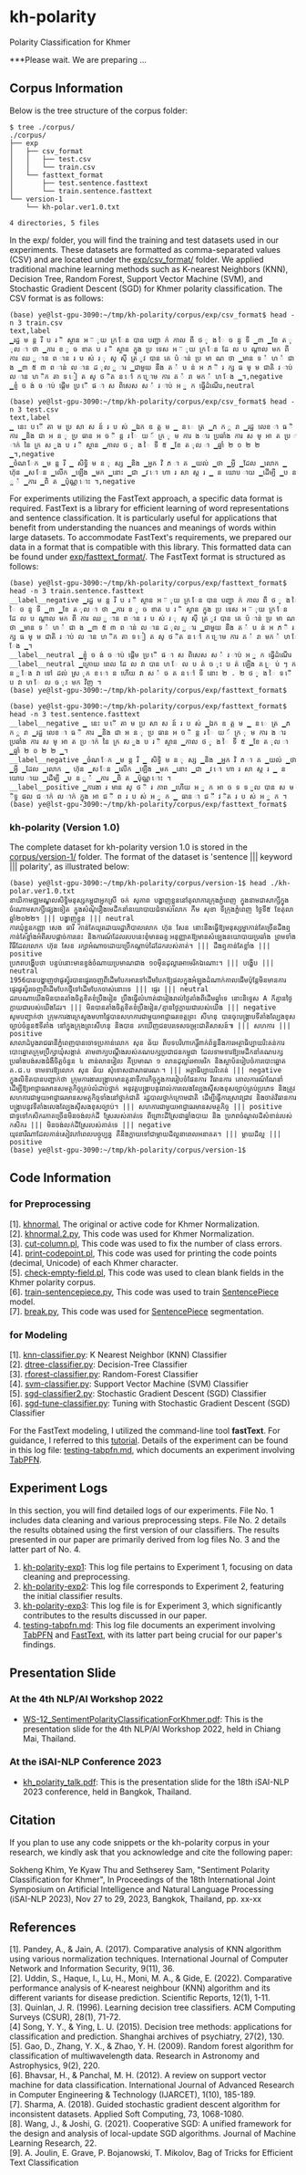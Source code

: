 # kh-polarity
Polarity Classification for Khmer

***Please wait. We are preparing ...  

## Corpus Information

Below is the tree structure of the corpus folder:  

```
$ tree ./corpus/
./corpus/
├── exp
│   ├── csv_format
│   │   ├── test.csv
│   │   └── train.csv
│   └── fasttext_format
│       ├── test.sentence.fasttext
│       └── train.sentence.fasttext
└── version-1
    └── kh-polar.ver1.0.txt

4 directories, 5 files
```

In the exp/ folder, you will find the training and test datasets used in our experiments. These datasets are formatted as comma-separated values (CSV) and are located under the [exp/csv_format/](https://github.com/ye-kyaw-thu/kh-polarity/tree/main/corpus/exp/csv_format) folder. We applied traditional machine learning methods such as K-nearest Neighbors (KNN), Decision Tree, Random Forest, Support Vector Machine (SVM), and Stochastic Gradient Descent (SGD) for Khmer polarity classification. The CSV format is as follows:   

```
(base) ye@lst-gpu-3090:~/tmp/kh-polarity/corpus/exp/csv_format$ head -n 3 train.csv
text,label
▁រដ្ឋ ម ន្ត រី ប រ ិ ស្ថាន អ ៊ ុយ ក្រ ែន បាន បញ្ជា ក់ កាល ពី ថ ្ ង ៃ ច ន្ទ ទី ▁៣ ▁ខែ ត ុល ា ថា ▁ការ ខ ូ ច ខាត ប រ ិ ស្ថាន ក្នុង ប្រ ទេស អ ៊ ុយ ក្រ ែន ដែ ល ប ណ្តាល មក ពី ការ ឈ ្ល ាន ព ាន រ ប ស់ រ ុ ស្ ស៊ី ត្រ ូវ បាន គេ ប៉ ាន់ ប្រ មា ណ ថា ▁មាន ទ ំ ហ ំ ជា ង ▁៣ ៥ ៣ ព ាន់ ល ាន ដ ុល ្ល ារ ▁ជាមួយ នឹង ត ំ ប ន់ អ ភ ិ រ ក្ស ធ ម្ ម ជាតិ រ ាប់ ល ាន ហ ិក តា ទ ៀ ត ស្ ថ ិត ន ៅ ក ្រោម ការ គ ំ រា មក ំ ហ ែង ▁។,negative
▁ខ្ញុំ ច ង់ ច ាប់ ផ្តើម ប្រ ើ ផ ា ស ពិសេស ស ំ រ ាប់ អ ្ន ក ធ្វើដំណើរ,neutral
```

```
(base) ye@lst-gpu-3090:~/tmp/kh-polarity/corpus/exp/csv_format$ head -n 3 test.csv
text,label
▁ នេះ ប ើ តា ម ប្រ សា ស ន៍ រ ប ស់ ▁ឯក ឧ ត្ត ម ▁ ន េ ត្រ ▁ភ ក ្ត រា ▁រដ្ឋ លេខ ា ធ ិ ការ ▁និង ជា អ ន ុ ប្រ ធាន អ ច ិ ន្ត រ ៃ យ ៍ ក្រ ុ ម ការ ង ារ ប្រឆាំង ការ ស ម្ អា ត ប្រ ាក់ នៃ ក្រ ស ួង ប រ ិ ស្ថាន ▁កាល ថ ្ ង ៃ ទី ៥ ▁ខែ ត ុល ា ▁ឆ្នាំ ២ ០ ២ ២ ▁។,negative
▁ចំណ ែក ▁ម ន្ត រី ▁ សិទ្ធិ ម ន ុ ស្ស ▁និង ▁អ្នក វិ ភ ា គ ▁យល់ ▁ថា ▁អ្វី ▁ដែល ▁លោក ▁ ហ៊ុន ▁ស ែន ▁លើក ▁ឡើង ▁មក ▁នោះ ▁ជា ▁វ ោ ហា រ សា ស្ត រ ▁ ន យោប ាយ ▁ដើម្បី ▁ប ន ្ល ំ ▁ការ ▁ពិ ត ▁ប៉ុណ្ណ ោះ ។,negative
```

For experiments utilizing the FastText approach, a specific data format is required. FastText is a library for efficient learning of word representations and sentence classification. It is particularly useful for applications that benefit from understanding the nuances and meanings of words within large datasets. To accommodate FastText's requirements, we prepared our data in a format that is compatible with this library. This formatted data can be found under [exp/fasttext_format/](https://github.com/ye-kyaw-thu/kh-polarity/tree/main/corpus/exp/fasttext_format). The FastText format is structured as follows:  

```
(base) ye@lst-gpu-3090:~/tmp/kh-polarity/corpus/exp/fasttext_format$ head -n 3 train.sentence.fasttext
__label__negative ▁រដ្ឋ ម ន្ត រី ប រ ិ ស្ថាន អ ៊ ុយ ក្រ ែន បាន បញ្ជា ក់ កាល ពី ថ ្ ង ៃ ច ន្ទ ទី ▁៣ ▁ខែ ត ុល ា ថា ▁ការ ខ ូ ច ខាត ប រ ិ ស្ថាន ក្នុង ប្រ ទេស អ ៊ ុយ ក្រ ែន ដែ ល ប ណ្តាល មក ពី ការ ឈ ្ល ាន ព ាន រ ប ស់ រ ុ ស្ ស៊ី ត្រ ូវ បាន គេ ប៉ ាន់ ប្រ មា ណ ថា ▁មាន ទ ំ ហ ំ ជា ង ▁៣ ៥ ៣ ព ាន់ ល ាន ដ ុល ្ល ារ ▁ជាមួយ នឹង ត ំ ប ន់ អ ភ ិ រ ក្ស ធ ម្ ម ជាតិ រ ាប់ ល ាន ហ ិក តា ទ ៀ ត ស្ ថ ិត ន ៅ ក ្រោម ការ គ ំ រា មក ំ ហ ែង ▁។
__label__neutral ▁ខ្ញុំ ច ង់ ច ាប់ ផ្តើម ប្រ ើ ផ ា ស ពិសេស ស ំ រ ាប់ អ ្ន ក ធ្វើដំណើរ
__label__neutral ▁ក្រោយ ពេល ដែ ល វា បាន ហ ែ ល ប ត់ ច ុះ ប ត់ ឡើង គ ្រ ប់ ៗ ក ន ្ល ែង វា ទៅ ដល់ ស្រ ុក ខ ោ ន ហើយ វា ស ំ ច ត ន ៅ ទី នោះ ២ . ២ ថ ្ ង ៃ ទ ើ ប វា ហ ែ ល ច ុះ មក វិញ ។
(base) ye@lst-gpu-3090:~/tmp/kh-polarity/corpus/exp/fasttext_format$
```

```
(base) ye@lst-gpu-3090:~/tmp/kh-polarity/corpus/exp/fasttext_format$ head -n 3 test.sentence.fasttext
__label__negative ▁ នេះ ប ើ តា ម ប្រ សា ស ន៍ រ ប ស់ ▁ឯក ឧ ត្ត ម ▁ ន េ ត្រ ▁ភ ក ្ត រា ▁រដ្ឋ លេខ ា ធ ិ ការ ▁និង ជា អ ន ុ ប្រ ធាន អ ច ិ ន្ត រ ៃ យ ៍ ក្រ ុ ម ការ ង ារ ប្រឆាំង ការ ស ម្ អា ត ប្រ ាក់ នៃ ក្រ ស ួង ប រ ិ ស្ថាន ▁កាល ថ ្ ង ៃ ទី ៥ ▁ខែ ត ុល ា ▁ឆ្នាំ ២ ០ ២ ២ ▁។
__label__negative ▁ចំណ ែក ▁ម ន្ត រី ▁ សិទ្ធិ ម ន ុ ស្ស ▁និង ▁អ្នក វិ ភ ា គ ▁យល់ ▁ថា ▁អ្វី ▁ដែល ▁លោក ▁ ហ៊ុន ▁ស ែន ▁លើក ▁ឡើង ▁មក ▁នោះ ▁ជា ▁វ ោ ហា រ សា ស្ត រ ▁ ន យោប ាយ ▁ដើម្បី ▁ប ន ្ល ំ ▁ការ ▁ពិ ត ▁ប៉ុណ្ណ ោះ ។
__label__positive ▁ការងា រ មាន ស្ ថ ិ រ ភាព ▁ហើយ អ ្ន ក អា ច ទ ទ ួល បាន ស ម ិទ្ធ ផល ជ ាក់ ល ាក់ ក្នុង អា ជ ី ព រ ប ស់ អ ្ន ក ▁ ធាន ា ជ ី វ ិត រ ប ស់ អ ្ន ក ។
(base) ye@lst-gpu-3090:~/tmp/kh-polarity/corpus/exp/fasttext_format$
```

### kh-polarity (Version 1.0)

The complete dataset for kh-polarity version 1.0 is stored in the [corpus/version-1/](https://github.com/ye-kyaw-thu/kh-polarity/tree/main/corpus/version-1) folder. The format of the dataset is 'sentence ||| keyword ||| polarity', as illustrated below:    

```
(base) ye@lst-gpu-3090:~/tmp/kh-polarity/corpus/version-1$ head ./kh-polar.ver1.0.txt
នាយិកាមជ្ឈមណ្ឌលសិទ្ធិមនុស្សកម្ពុជាអ្នកស្រី ចក់ សុភាព បង្ហាញខ្លួននៅតុលាការក្រុងភ្នំពេញ ក្នុងនាមជាសាក្សីក្នុងចំណោមសាក្សីផ្សេងទៀត ក្នុងសំណុំរឿងមេដឹកនាំនយោបាយជំទាស់លោក កឹម សុខា ទីក្រុងភ្នំពេញ ថ្ងៃទី៥ ខែតុលា ឆ្នាំ២០២២។ ||| បង្ហាញខ្លួន ||| neutral
ការឃុំខ្លួនកញ្ញា សេង ធារី កាន់តែយូរដោយរដ្ឋាភិបាលលោក ហ៊ុន សែន នោះនឹងធ្វើឱ្យមនុស្សម្នាកាន់តែច្រើនដឹងឮកាន់តែខ្លាំងអំពីរបបផ្តាច់ការនេះ និងការណ៍ដែលរបបនេះពុំមានឆន្ទៈអនុញ្ញាតឱ្យមានសំឡេងនយោបាយប្រឆាំង ព្រមទាំងវិធីដែលលោក ហ៊ុន សែន រក្សាអំណាចដោយប្រើកណ្តាប់ដៃដែករបស់គាត់។ ||| ដឹងឮកាន់តែខ្លាំង ||| positive
ប្រភពបង្ហើបថា បន្ទប់នោះមានខ្ទង់ចំណាយប្រមាណជាង ១០ម៉ឺនដុល្លារអាមេរិកឯណោះ។ ||| បង្ហើប ||| neutral
1956បានបង្ហាញថាផូស្វ័របានផ្ទេរចេញពីដើមបែកអារទៅដើមបែកឱ្យផលក្នុងអំឡុងដំណាក់កាលផើមប៉ុន្តែមិនមានការផ្ទេរផូស្វ័រចេញពីដើមបែកថ្មីទៅដើមបែកចាស់នោះទេ ||| ផ្ទេរ ||| neutral
ដរាបណាយើងមិនបានតាំងចិត្តខិតខំប្រឹងរៀន ប្រឹងធ្វើលំហាត់ជារៀងរាល់ថ្ងៃតាំងពីដើមឆ្នាំទេ នោះនិទ្ទេស A ក៏គ្មានថ្ងៃក្លាយជារបស់យើងដែរ។ ||| មិនបានតាំងចិត្តខិតខំប្រឹងរៀន/គ្មានថ្ងៃក្លាយជារបស់យើង ||| negative
សូមបញ្ជាក់ថា ក្រុមការងារក្រសួងមហាផ្ទៃបានសហការជាមួយអាជ្ញាធរខេត្តព្រះ សីហនុ បានចុះបង្ក្រាបទីតាំងល្បែងខុសច្បាប់ចំនួន៥ទីតាំង នៅក្នុងក្រុងព្រះសីហនុ និងបាន រកឃើញជនបរទេសចម្រុះជាតិសាសន៍៕ ||| សហការ ||| positive
សាលាដំបូងរាជធានីភ្នំពេញបានចោទប្រកាន់លោក សុន ឆ័យ ពីបទបរិហាកេរ្តិ៍ពាក់ព័ន្ធនឹងការអត្ថាធិប្បាយរិះគន់ការបោះឆ្នោតក្រុមប្រឹក្សាឃុំសង្កាត់ តាមពាក្យបណ្តឹងរបស់គណបក្សប្រជាជនកម្ពុជា ដែលទាមទារឱ្យមេដឹកនាំគណបក្សប្រឆាំងបង់សងជំងឺចិត្តចំនួន ៤ ពាន់លានរៀល គឺប្រមាណ ១ លានដុល្លារអាមេរិក និងស្ថាប័នរៀបចំការបោះឆ្នោត គ.ជ.ប ទាមទារឱ្យលោក សុន ឆ័យ សុំទោសជាសាធារណៈ។ ||| អត្ថាធិប្បាយរិះគន់ ||| negative
ក្នុងលិខិតបានបញ្ជាក់ថា ក្រុមការងារបង្ក្រាបមានតួនាទីភារកិច្ចក្នុងការរៀបចំផែនការ វិធានការ គោលការណ៍ណែនាំ ដើម្បីឱ្យអាជ្ញាធរមានសមត្ថកិច្ចគ្រប់លំដាប់ថ្នាក់ អនុវត្តបង្ក្រាបនូវរាល់ការលេងល្បែងស៊ីសងខុសច្បាប់គ្រប់ប្រភេទ និងត្រូវសហការជាមួយអាជ្ញាធរមានសមត្ថកិច្ចទាំងនៅថ្នាក់ជាតិ រដ្ឋបាលថ្នាក់ក្រោមជាតិ ដើម្បីធ្វើការស្រាវជ្រាវ និងចាត់វិធានការបង្ក្រាបនូវទីតាំងលេងល្បែងស៊ីសងខុសច្បាប់។ ||| សហការជាមួយអាជ្ញាធរមានសមត្ថកិច្ច ||| positive
ជាទូទៅកសិករភាគច្រើនមិនចង់លក់ដី ស្រែរបស់គាត់ទេ ពីព្រោះដីស្រែជាឆ្នាំងបាយ និង ប្រភពចំណូលដ៏សំខាន់របស់កសិករ ||| មិនចង់លក់ដីស្រែរបស់គាត់ទេ ||| negative
យុវនារីណាដែលកាន់សៀវភៅពេលបច្ចុប្បន្ន គឺនឹងក្លាយទៅជាម្តាយដ៏ល្អនាពេលអនាគត។ ||| ម្តាយដ៏ល្អ ||| positive
(base) ye@lst-gpu-3090:~/tmp/kh-polarity/corpus/version-1$
```

## Code Information

### for Preprocessing

[1]. [khnormal](https://github.com/sillsdev/khmer-character-specification/blob/master/python/scripts/khnormal), The original or active code for Khmer Normalization.    
[2]. [khnormal.2.py](https://github.com/ye-kyaw-thu/kh-polarity/blob/main/code/khnormal.2.py), This code was used for Khmer Normalization.    
[3]. [cut-column.pl](https://github.com/ye-kyaw-thu/kh-polarity/blob/main/code/cut-column.pl), This code was used to fix the number of class errors.    
[4]. [print-codepoint.pl](https://github.com/ye-kyaw-thu/kh-polarity/blob/main/code/print-codepoint.pl), This code was used for printing the code points (decimal, Unicode) of each Khmer character.  
[5]. [check-empty-field.pl](https://github.com/ye-kyaw-thu/kh-polarity/blob/main/code/check-empty-field.pl), This code was used to clean blank fields in the Khmer polarity corpus.  
[6]. [train-sentencepiece.py](https://github.com/ye-kyaw-thu/kh-polarity/blob/main/code/train-sentencepiece.py), This code was used to train [SentencePiece](https://github.com/google/sentencepiece) model.  
[7]. [break.py](https://github.com/ye-kyaw-thu/kh-polarity/blob/main/code/break.py), This code was used for [SentencePiece](https://github.com/google/sentencepiece) segmentation.   

### for Modeling

[1]. [knn-classifier.py](https://github.com/ye-kyaw-thu/kh-polarity/blob/main/code/knn-classifier.py): K Nearest Neighbor (KNN) Classifier  
[2]. [dtree-classifier.py](https://github.com/ye-kyaw-thu/kh-polarity/blob/main/code/dtree-classifier.py): Decision-Tree Classifier  
[3]. [rforest-classifier.py](https://github.com/ye-kyaw-thu/kh-polarity/blob/main/code/rforest-classifier.py): Random-Forest Classifier  
[4]. [svm-classifier.py](https://github.com/ye-kyaw-thu/kh-polarity/blob/main/code/svm-classifier.py): Support Vector Machine (SVM) Classifier  
[5]. [sgd-classifier2.py](https://github.com/ye-kyaw-thu/kh-polarity/blob/main/code/sgd-classifier2.py): Stochastic Gradient Descent (SGD) Classifier   
[6]. [sgd-tune-classifier.py](https://github.com/ye-kyaw-thu/kh-polarity/blob/main/code/sgd-tune-classifier.py): Tuning with Stochastic Gradient Descent (SGD) Classifier    

For the FastText modeling, I utilized the command-line tool **fastText**. For guidance, I referred to this [tutorial](https://fasttext.cc/docs/en/supervised-tutorial.html). Details of the experiment can be found in this log file: [testing-tabpfn.md](https://github.com/ye-kyaw-thu/error-overflow/blob/master/testing-tabpfn.md), which documents an experiment involving [TabPFN](https://github.com/automl/TabPFN).  

## Experiment Logs

In this section, you will find detailed logs of our experiments. File No. 1 includes data cleaning and various preprocessing steps. File No. 2 details the results obtained using the first version of our classifiers. The results presented in our paper are primarily derived from log files No. 3 and the latter part of No. 4.

1. [kh-polarity-exp1](https://github.com/ye-kyaw-thu/error-overflow/blob/master/kh-polarity-exp1.md): This log file pertains to Experiment 1, focusing on data cleaning and preprocessing.
2. [kh-polarity-exp2](https://github.com/ye-kyaw-thu/error-overflow/blob/master/kh-polarity-exp2.md): This log file corresponds to Experiment 2, featuring the initial classifier results.
3. [kh-polarity-exp3](https://github.com/ye-kyaw-thu/error-overflow/blob/master/kh-polarity-exp3.md): This log file is for Experiment 3, which significantly contributes to the results discussed in our paper.
4. [testing-tabpfn.md](https://github.com/ye-kyaw-thu/error-overflow/blob/master/testing-tabpfn.md): This log file documents an experiment involving [TabPFN](https://github.com/automl/TabPFN) and [FastText](https://fasttext.cc/), with its latter part being crucial for our paper's findings.

## Presentation Slide

### At the 4th NLP/AI Workshop 2022

- [WS-12_SentimentPolarityClassificationForKhmer.pdf](https://github.com/ye-kyaw-thu/kh-polarity/blob/main/slides/NLP_AI_workshop_2022/WS-12_SentimentPolarityClassificationForKhmer.pdf): This is the presentation slide for the 4th NLP/AI Workshop 2022, held in Chiang Mai, Thailand.    
  
### At the iSAI-NLP Conference 2023

- [kh_polarity_talk.pdf](https://github.com/ye-kyaw-thu/kh-polarity/blob/main/slides/iSAI-NLP2023_conference/kh_polarity_talk.pdf): This is the presentation slide for the 18th iSAI-NLP 2023 conference, held in Bangkok, Thailand.    

## Citation

If you plan to use any code snippets or the kh-polarity corpus in your research, we kindly ask that you acknowledge and cite the following paper:   

Sokheng Khim, Ye Kyaw Thu and Sethserey Sam, "Sentiment Polarity Classification for Khmer", In Proceedings of the 18th International Joint Symposium on Artificial Intelligence and Natural Language Processing (iSAI-NLP 2023), Nov 27 to 29, 2023, Bangkok, Thailand, pp. xx-xx  

## References

[1]. Pandey, A., & Jain, A. (2017). Comparative analysis of KNN algorithm using various normalization techniques. International Journal of Computer Network and Information Security, 9(11), 36.  
[2]. Uddin, S., Haque, I., Lu, H., Moni, M. A., & Gide, E. (2022). Comparative performance analysis of K-nearest neighbour (KNN) algorithm and its different variants for disease prediction. Scientific Reports, 12(1), 1-11.  
[3]. Quinlan, J. R. (1996). Learning decision tree classifiers. ACM Computing Surveys (CSUR), 28(1), 71-72.  
[4] Song, Y. Y., & Ying, L. U. (2015). Decision tree methods: applications for classification and prediction. Shanghai archives of psychiatry, 27(2), 130.   
[5]. Gao, D., Zhang, Y. X., & Zhao, Y. H. (2009). Random forest algorithm for classification of multiwavelength data. Research in Astronomy and Astrophysics, 9(2), 220.  
[6]. Bhavsar, H., & Panchal, M. H. (2012). A review on support vector machine for data classification. International Journal of Advanced Research in Computer Engineering & Technology (IJARCET), 1(10), 185-189.  
[7]. Sharma, A. (2018). Guided stochastic gradient descent algorithm for inconsistent datasets. Applied Soft Computing, 73, 1068-1080.  
[8]. Wang, J., & Joshi, G. (2021). Cooperative SGD: A unified framework for the design and analysis of local-update SGD algorithms. Journal of Machine Learning Research, 22.  
[9]. A. Joulin, E. Grave, P. Bojanowski, T. Mikolov, Bag of Tricks for Efficient Text Classification  
